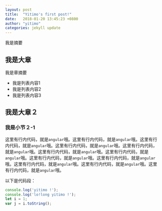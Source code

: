 ```yaml
---
layout: post
title:  "Yitimo's first post!"
date:   2018-01-20 13:45:23 +0800
author: "yitimo"
categories: jekyll update
---
```


我是摘要

## 我是大章

我是章摘要

- 我是列表内容1
- 我是列表内容2
- 我是列表内容3

## 我是大章２

### 我是小节２-1

这里有行内代码，就是``angular``哦。这里有行内代码，就是``angular``哦。这里有行内代码，就是``angular``哦。这里有行内代码，就是``angular``哦。这里有行内代码，就是``angular``哦。这里有行内代码，就是``angular``哦。这里有行内代码，就是``angular``哦。这里有行内代码，就是``angular``哦。这里有行内代码，就是``angular``哦。这里有行内代码，就是``angular``哦。这里有行内代码，就是``angular``哦。这里有行内代码，就是``angular``哦。

以下是代码段：

``` javascript
console.log('yitimo !');
console.log('lo!long yitimo !');
let i = 1;
var j = i.toString();
```
